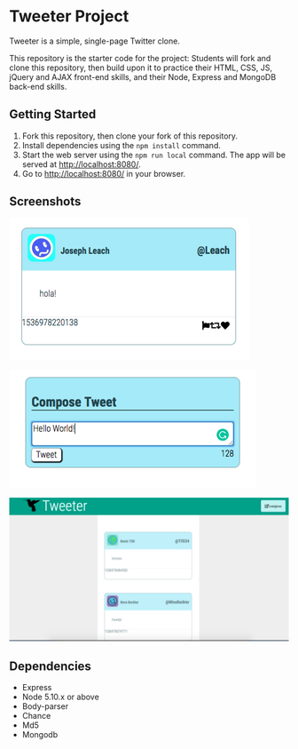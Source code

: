 # Tweeter Project

Tweeter is a simple, single-page Twitter clone.

This repository is the starter code for the project: Students will fork and clone this repository, then build upon it to practice their HTML, CSS, JS, jQuery and AJAX front-end skills, and their Node, Express and MongoDB back-end skills.

## Getting Started

1. Fork this repository, then clone your fork of this repository.
2. Install dependencies using the `npm install` command.
3. Start the web server using the `npm run local` command. The app will be served at <http://localhost:8080/>.
4. Go to <http://localhost:8080/> in your browser.

## Screenshots

!["tweet"](https://github.com/LorenzoDyce/tweeter/blob/master/docs/Tweet.png?raw=true)

!["Compose-tweet"](https://github.com/LorenzoDyce/tweeter/blob/master/docs/Compose-tweet.png?raw=true)

!["Homepage"](https://github.com/LorenzoDyce/tweeter/blob/master/docs/homepage.png?raw=true)

## Dependencies

- Express
- Node 5.10.x or above
- Body-parser
- Chance
- Md5
- Mongodb
